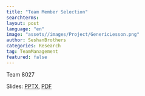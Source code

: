 ```yaml
---
title: "Team Member Selection"
searchterms:
layout: post
language: "en"
image: "assets//images/Project/GenericLesson.png"
author: SeshanBrothers
categories: Research
tag: TeamManagement
featured: false
---
```

Team 8027<br>


Slides:
 <a href="/translations/en-us/TeamManagement/TeamMemberSelection.pptx">PPTX</a>,
 <a href="/translations/en-us/TeamManagement/TeamMemberSelection.pdf">PDF</a>
